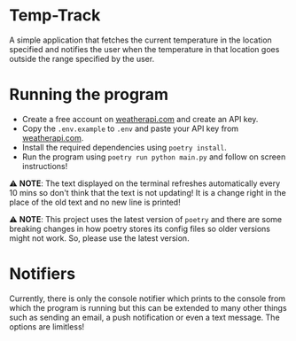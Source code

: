 # Temp-Track

A simple application that fetches the current temperature in the location specified and notifies the user when the temperature in that location goes outside the range specified by the user.

# Running the program

- Create a free account on [weatherapi.com](weatherapi.com) and create an API key.
- Copy the `.env.example` to `.env` and paste your API key from [weatherapi.com](weatherapi.com).
- Install the required dependencies using `poetry install`.
- Run the program using `poetry run python main.py` and follow on screen instructions!

:warning: **NOTE**: The text displayed on the terminal refreshes automatically every 10 mins so don't think that the text is not updating! It is a change right in the place of the old text and no new line is printed!

:warning: **NOTE**: This project uses the latest version of `poetry` and there are some breaking changes in how poetry stores its config files so older versions might not work. So, please use the latest version.

# Notifiers

Currently, there is only the console notifier which prints to the console from which the program is running but this can be extended to many other things such as sending an email, a push notification or even a text message. The options are limitless!
